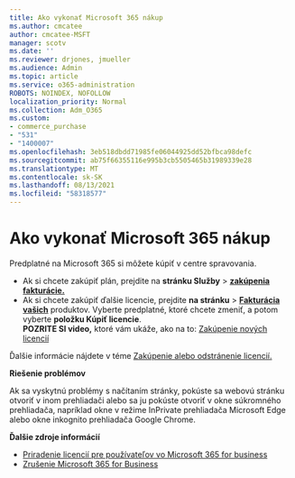 ```yaml
---
title: Ako vykonať Microsoft 365 nákup
ms.author: cmcatee
author: cmcatee-MSFT
manager: scotv
ms.date: ''
ms.reviewer: drjones, jmueller
ms.audience: Admin
ms.topic: article
ms.service: o365-administration
ROBOTS: NOINDEX, NOFOLLOW
localization_priority: Normal
ms.collection: Adm_O365
ms.custom:
- commerce_purchase
- "531"
- "1400007"
ms.openlocfilehash: 3eb518dbdd71985fe06044925dd52bfbca98defc
ms.sourcegitcommit: ab75f66355116e995b3cb5505465b31989339e28
ms.translationtype: MT
ms.contentlocale: sk-SK
ms.lasthandoff: 08/13/2021
ms.locfileid: "58318577"
---
```

# <a name="how-to-make-a-microsoft-365-purchase"></a>Ako vykonať Microsoft 365 nákup

Predplatné na Microsoft 365 si môžete kúpiť v centre spravovania.
  
- Ak si chcete zakúpiť plán, prejdite na **stránku Služby** \> **[zakúpenia fakturácie.](https://go.microsoft.com/fwlink/p/?linkid=868433)**
- Ak si chcete zakúpiť ďalšie licencie, prejdite **na stránku** \> **[Fakturácia vašich](https://go.microsoft.com/fwlink/p/?linkid=842054)** produktov. Vyberte predplatné, ktoré chcete zmeniť, a potom vyberte **položku Kúpiť licencie**.\
**POZRITE SI video,** ktoré vám ukáže, ako na to: [Zakúpenie nových licencií](https://go.microsoft.com/fwlink/p/?linkid=2154857)
  
Ďalšie informácie nájdete v téme [Zakúpenie alebo odstránenie licencií.](https://docs.microsoft.com/microsoft-365/commerce/licenses/buy-licenses)

**Riešenie problémov**

Ak sa vyskytnú problémy s načítaním stránky, pokúste sa webovú stránku otvoriť v inom prehliadači alebo sa ju pokúste otvoriť v okne súkromného prehliadača, napríklad okne v režime InPrivate prehliadača Microsoft Edge alebo okne inkognito prehliadača Google Chrome.

**Ďalšie zdroje informácií**
  
- [Priradenie licencií pre používateľov vo Microsoft 365 for business](https://docs.microsoft.com/microsoft-365/admin/add-users/add-users)
- [Zrušenie Microsoft 365 for Business](https://docs.microsoft.com/microsoft-365/commerce/subscriptions/cancel-your-subscription)